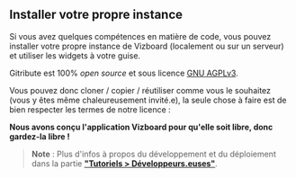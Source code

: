 
## Installer votre propre instance

Si vous avez quelques compétences en matière de code, vous pouvez installer votre propre instance de Vizboard (localement ou sur un serveur) et utiliser les widgets à votre guise.

Gitribute est 100% _open source_ et sous licence [GNU AGPLv3](/software).

Vous pouvez donc cloner / copier / réutiliser comme vous le souhaitez (vous y êtes même chaleureusement invité.e), la seule chose à faire est de bien respecter les termes de notre licence :

**Nous avons conçu l'application Vizboard pour qu'elle soit libre, donc gardez-la libre !**

> **Note** : Plus d'infos à propos du développement et du déploiement dans la partie **["Tutoriels > Développeurs.euses"](/quickstart-developpers)**.
